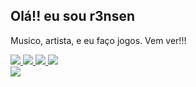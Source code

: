 ## Olá!! eu sou r3nsen
Musico, artista, e eu faço jogos. Vem ver!!!
<div>
  <a href="https://store.steampowered.com/developer/r3nsen" target="_blank">
    <img src="https://img.shields.io/badge/Steam-000000?style=for-the-badge&logo=steam&logoColor=white" target="_blank">
  </a>
  <a href="https://r3nsen.itch.io/" target="_blank">
    <img src="https://img.shields.io/badge/Itch.io-FA5C5C?style=for-the-badge&logo=itch.io&logoColor=white" target="_blank">
  </a>
  <a href="https://twitter.com/r3nsen" target="_blank">
    <img src="https://img.shields.io/badge/Twitter-1DA1F2?style=for-the-badge&logo=twitter&logoColor=white" target="_blank">
  </a>
  <a href="https://play.google.com/store/apps/developer?id=r3nsen" target="_blank">
    <img src="https://img.shields.io/badge/Google_Play-414141?style=for-the-badge&logo=google-play&logoColor=white" target="_blank">
  </a>  
</div>
<!-- stats -->
<div>
  <!--a href="https://github.com/r3nsen"-->
  <!--img height="180em" src="https://github-readme-stats.vercel.app/api?username=r3nsen&show_icons=true&theme=dark&include_all_commits=true&count_private=true" /-->  
  <a href="https://github.com/r3nsen">
    <img align="center" src="https://github-readme-stats.vercel.app/api/top-langs/?username=r3nsen&langs_count=7&theme=dark" />
  </a>
  <!--img height="180em" src="https://github-readme-stats.vercel.app/api/top-langs/?username=r3nsen&layout=compact&langs_count=7&theme=dark" /-->
</div>

## 

<!--
**r3nsen/r3nsen** is a ✨ _special_ ✨ repository because its `README.md` (this file) appears on your GitHub profile.

Here are some ideas to get you started:

- 🔭 I’m currently working on ...
- 🌱 I’m currently learning ...
- 👯 I’m looking to collaborate on ...
- 🤔 I’m looking for help with ...
- 💬 Ask me about ...
- 📫 How to reach me: ...
- 😄 Pronouns: ...
- ⚡ Fun fact: ...
-->
